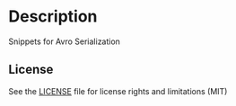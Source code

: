 # Description

Snippets for Avro Serialization

## License

See the [LICENSE](LICENSE.md) file for license rights and limitations (MIT)
